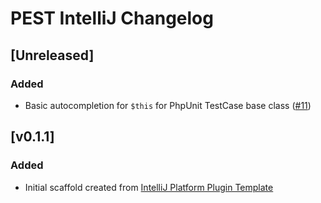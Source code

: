 <!-- Keep a Changelog guide -> https://keepachangelog.com -->

# PEST IntelliJ Changelog

## [Unreleased]
### Added
- Basic autocompletion for `$this` for PhpUnit TestCase base class ([#11](https://github.com/pestphp/pest-intellij/pull/11))

## [v0.1.1]
### Added
- Initial scaffold created from [IntelliJ Platform Plugin Template](https://github.com/JetBrains/intellij-platform-plugin-template)
